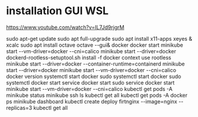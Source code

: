 # installation GUI WSL

https://www.youtube.com/watch?v=IL7Jd9rjgrM




sudo apt-get update
sudo apt full-upgrade
sudo apt install x11-apps
xeyes &
xcalc
sudo apt install octave
octave --gui&
docker
docker start
minikube start --vm-driver=docker --cni=calico
minikube start --driver=docker
dockerd-rootless-setuptool.sh install -f
docker context use rootless
minikube start --driver=docker --container-runtime=containerd
minikube start --driver=docker
minikube start --vm-driver=docker --cni=calico
docker version
systemctl start docker
sudo systemctl start docker
sudo systemctl docker start
service docker start
sudo service docker start
minikube start --vm-driver=docker --cni=calico
kubectl get pods -A
minikube status
minikube ssh
ls
kubectl get all
kubectl get pods -A
docker ps
minikube dashboard
kubectl create deploy firtnginx --image=nginx --replicas=3
kubectl get all
